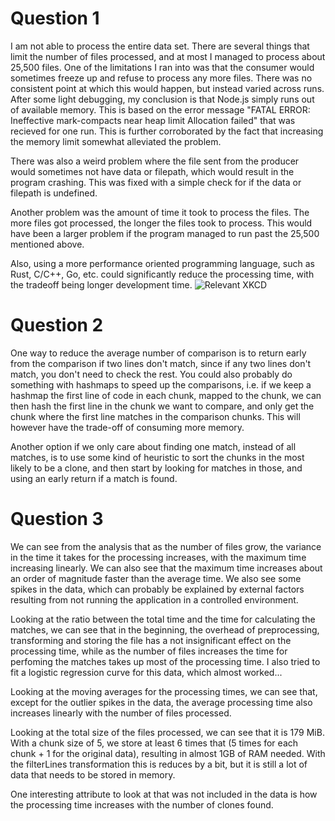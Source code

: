 # Question 1
I am not able to process the entire data set. There are several things that limit the number of files processed, and at most I managed to process about 25,500 files. One of the limitations I ran into was that the consumer would sometimes freeze up and refuse to process any more files. There was no consistent point at which this would happen, but instead varied across runs. After some light debugging, my conclusion is that Node.js simply runs out of available memory. This is based on the error message "FATAL ERROR: Ineffective mark-compacts near heap limit Allocation failed" that was recieved for one run. This is further corroborated by the fact that increasing the memory limit somewhat alleviated the problem.

There was also a weird problem where the file sent from the producer would sometimes not have data or filepath, which would result in the program crashing. This was fixed with a simple check for if the data or filepath is undefined.

Another problem was the amount of time it took to process the files. The more files got processed, the longer the files took to process. This would have been a larger problem if the program managed to run past the 25,500 mentioned above.

Also, using a more performance oriented programming language, such as Rust, C/C++, Go, etc. could significantly reduce the processing time, with the tradeoff being longer development time.
![Relevant XKCD](https://imgs.xkcd.com/comics/is_it_worth_the_time_2x.png)

# Question 2
One way to reduce the average number of comparison is to return early from the comparison if two lines don't match, since if any two lines don't match, you don't need to check the rest. You could also probably do something with hashmaps to speed up the comparisons, i.e. if we keep a hashmap the first line of code in each chunk, mapped to the chunk, we can then hash the first line in the chunk we want to compare, and only get the chunk where the first line matches in the comparison chunks. This will however have the trade-off of consuming more memory.

Another option if we only care about finding one match, instead of all matches, is to use some kind of heuristic to sort the chunks in the most likely to be a clone, and then start by looking for matches in those, and using an early return if a match is found.

# Question 3
We can see from the analysis that as the number of files grow, the variance in the time it takes for the processing increases, with the maximum time increasing linearly. We can also see that the maximum time increases about an order of magnitude faster than the average time. We also see some spikes in the data, which can probably be explained by external factors resulting from not running the application in a controlled environment.

Looking at the ratio between the total time and the time for calculating the matches, we can see that in the beginning, the overhead of preprocessing, transforming and storing the file has a not insignificant effect on the processing time, while as the number of files increases the time for perfoming the matches takes up most of the processing time. I also tried to fit a logistic regression curve for this data, which almost worked...

Looking at the moving averages for the processing times, we can see that, except for the outlier spikes in the data, the average processing time also increases linearly with the number of files processed.

Looking at the total size of the files processed, we can see that it is 179 MiB. With a chunk size of 5, we store at least 6 times that (5 times for each chunk + 1 for the original data), resulting in almost 1GB of RAM needed. With the filterLines transformation this is reduces by a bit, but it is still a lot of data that needs to be stored in memory.

One interesting attribute to look at that was not included in the data is how the processing time increases with the number of clones found.
